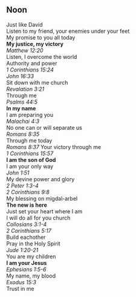 ## Noon
Just like David  
Listen to my friend, your enemies under your feet  
My promise to you all today  
**My justice, my victory**  
_Matthew 12:20_  
Listen, I overcome the world  
Authority and power  
_1 Corinthians 15:24_  
_John 16:33_  
Sit down with me church  
_Revalation 3:21_  
Through me  
_Psalms 44:5_  
**In my name**  
I am preparing you  
_Malachai 4:3_  
No one can or will separate us  
_Romans 8:35_  
Through me today  
_Romans 8:37_
Your victory through me  
_1 Corinthians 15:57_  
**I am the son of God**  
I am your only way  
_John 1:51_  
My devine power and glory  
_2 Peter 1:3-4_  
_2 Corinthians 9:8_  
My blessing on migdal-arbel  
**The new is here**  
Just set your heart where I am  
I will do all for you church  
_Collosians 3:1-4_  
_2 Corinthians 5:17_  
Build eachother  
Pray in the Holy Spirit  
_Jude 1:20-21_  
You are my children  
**I am your Jesus**  
_Ephesians 1:5-6_  
My name, my blood  
_Exodus 15:3_  
Trust in me  
